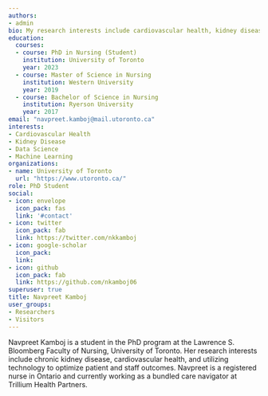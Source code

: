 ```yaml
---
authors:
- admin
bio: My research interests include cardiovascular health, kidney disease, and using technology to optimize patient safety and health outcomes.  
education:
  courses:
  - course: PhD in Nursing (Student)
    institution: University of Toronto
    year: 2023
  - course: Master of Science in Nursing
    institution: Western University
    year: 2019
  - course: Bachelor of Science in Nursing
    institution: Ryerson University
    year: 2017
email: "navpreet.kamboj@mail.utoronto.ca"
interests:
- Cardiovascular Health
- Kidney Disease
- Data Science
- Machine Learning
organizations:
- name: University of Toronto
  url: "https://www.utoronto.ca/"
role: PhD Student
social:
- icon: envelope
  icon_pack: fas
  link: '#contact'
- icon: twitter
  icon_pack: fab
  link: https://twitter.com/nkkamboj
- icon: google-scholar
  icon_pack: 
  link: 
- icon: github
  icon_pack: fab
  link: https://github.com/nkamboj06
superuser: true
title: Navpreet Kamboj
user_groups:
- Researchers
- Visitors
---
```


Navpreet Kamboj is a student in the PhD program at the Lawrence S. Bloomberg Faculty of Nursing, University of Toronto. Her research interests include chronic kidney disease, cardiovascular health, and utilizing technology to optimize patient and staff outcomes. Navpreet is a registered nurse in Ontario and currently working as a bundled care navigator at Trillium Health Partners.